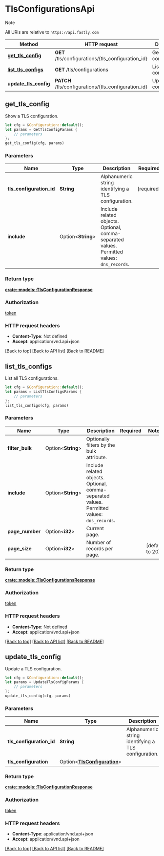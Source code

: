 # TlsConfigurationsApi

> [!NOTE]
> All URIs are relative to `https://api.fastly.com`

Method | HTTP request | Description
------ | ------------ | -----------
[**get_tls_config**](TlsConfigurationsApi.md#get_tls_config) | **GET** /tls/configurations/{tls_configuration_id} | Get a TLS configuration
[**list_tls_configs**](TlsConfigurationsApi.md#list_tls_configs) | **GET** /tls/configurations | List TLS configurations
[**update_tls_config**](TlsConfigurationsApi.md#update_tls_config) | **PATCH** /tls/configurations/{tls_configuration_id} | Update a TLS configuration



## get_tls_config

Show a TLS configuration.

```rust
let cfg = &Configuration::default();
let params = GetTlsConfigParams {
    // parameters
};
get_tls_config(cfg, params)
```

### Parameters


Name | Type | Description  | Required | Notes
------------- | ------------- | ------------- | ------------- | -------------
**tls_configuration_id** | **String** | Alphanumeric string identifying a TLS configuration. | [required] |
**include** | Option\<**String**> | Include related objects. Optional, comma-separated values. Permitted values: `dns_records`.  |  |

### Return type

[**crate::models::TlsConfigurationResponse**](TlsConfigurationResponse.md)

### Authorization

[token](../README.md#token)

### HTTP request headers

- **Content-Type**: Not defined
- **Accept**: application/vnd.api+json

[[Back to top]](#) [[Back to API list]](../README.md#documentation-for-api-endpoints) [[Back to README]](../README.md)


## list_tls_configs

List all TLS configurations.

```rust
let cfg = &Configuration::default();
let params = ListTlsConfigsParams {
    // parameters
};
list_tls_configs(cfg, params)
```

### Parameters


Name | Type | Description  | Required | Notes
------------- | ------------- | ------------- | ------------- | -------------
**filter_bulk** | Option\<**String**> | Optionally filters by the bulk attribute. |  |
**include** | Option\<**String**> | Include related objects. Optional, comma-separated values. Permitted values: `dns_records`.  |  |
**page_number** | Option\<**i32**> | Current page. |  |
**page_size** | Option\<**i32**> | Number of records per page. |  |[default to 20]

### Return type

[**crate::models::TlsConfigurationsResponse**](TlsConfigurationsResponse.md)

### Authorization

[token](../README.md#token)

### HTTP request headers

- **Content-Type**: Not defined
- **Accept**: application/vnd.api+json

[[Back to top]](#) [[Back to API list]](../README.md#documentation-for-api-endpoints) [[Back to README]](../README.md)


## update_tls_config

Update a TLS configuration.

```rust
let cfg = &Configuration::default();
let params = UpdateTlsConfigParams {
    // parameters
};
update_tls_config(cfg, params)
```

### Parameters


Name | Type | Description  | Required | Notes
------------- | ------------- | ------------- | ------------- | -------------
**tls_configuration_id** | **String** | Alphanumeric string identifying a TLS configuration. | [required] |
**tls_configuration** | Option\<[**TlsConfiguration**](TlsConfiguration.md)> |  |  |

### Return type

[**crate::models::TlsConfigurationResponse**](TlsConfigurationResponse.md)

### Authorization

[token](../README.md#token)

### HTTP request headers

- **Content-Type**: application/vnd.api+json
- **Accept**: application/vnd.api+json

[[Back to top]](#) [[Back to API list]](../README.md#documentation-for-api-endpoints) [[Back to README]](../README.md)

